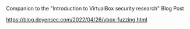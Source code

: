 Companion to the "Introduction to VirtualBox security research" Blog Post

https://blog.doyensec.com/2022/04/26/vbox-fuzzing.html
